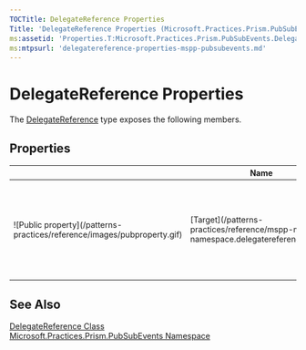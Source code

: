 ```yaml
---
TOCTitle: DelegateReference Properties
Title: 'DelegateReference Properties (Microsoft.Practices.Prism.PubSubEvents)'
ms:assetid: 'Properties.T:Microsoft.Practices.Prism.PubSubEvents.DelegateReference'
ms:mtpsurl: 'delegatereference-properties-mspp-pubsubevents.md'
---
```



# DelegateReference Properties

The [DelegateReference](/patterns-practices/reference/delegatereference-class-mspp-pubsubevents) type exposes the following members.

## Properties

<table>
<thead>
<tr class="header">
<th> </th>
<th>Name</th>
<th>Description</th>
</tr>
</thead>
<tbody>
<tr class="odd">
<td>![Public property](/patterns-practices/reference/images/pubproperty.gif)</td>
<td>[Target](/patterns-practices/reference/mspp-mvvm-namespace.delegatereference.target)</td>
<td><div class="summary">
Gets the [Delegate](http://msdn.microsoft.com/en-us/library/y22acf51) (the target) referenced by the current [DelegateReference](/patterns-practices/reference/mspp-mvvm-namespace.delegatereference) object.
</div></td>
</tr>
</tbody>
</table>

## See Also

[DelegateReference Class](/patterns-practices/reference/delegatereference-class-mspp-pubsubevents)  
[Microsoft.Practices.Prism.PubSubEvents Namespace](/patterns-practices/reference/mspp-pubsubevents-namespace)